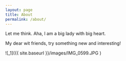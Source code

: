 ```yaml
---
layout: page
title: About
permalink: /about/
---
```


Let me think. Aha, I am a big lady with big heart.

My dear wit friends, try something new and interesting!

![_1]({{ site.baseurl }}/images/IMG_0599.JPG )
